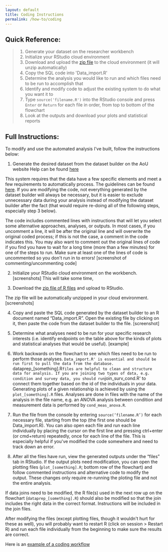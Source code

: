 ```yaml
---
layout: default
title: Coding Instructions
permalink: /how-to/coding
---
```

## Quick Reference:
> 1. Generate your dataset on the researcher workbench
> 2. Initialize your RStudio cloud environment
> 3. Download and upload the [zip file](TBD) to the cloud environment (it will unzip automatically)
> 4. Copy the SQL code into 'Data_import.R'
> 5. Determine the analysis you would like to run and which files need to be run to accomplish that
> 6. Identify and modify code to adjust the existing system to do what you want it to
> 7. Type `source('filename.R')` into the RStudio console and press `Enter` or `Return` for each file in order, from top to bottom of the flowchart
> 8. Look at the outputs and download your plots and statistical reports

## Full Instructions:
To modify and use the automated analysis I've built, follow the instructions below:

1. Generate the desired dataset from the dataset builder on the AoU website
Help can be found [here](https://support.researchallofus.org/hc/en-us/articles/4556645124244-Using-the-Concept-Set-Selector-and-Dataset-Builder-tools-to-build-your-dataset)

This system requires that the data have a few specific elements and meet a few requirements to automatically process. The guidelines can be found [here](./datareqs). If you are modifying the code, not everything generated by the dataset builder will always be necessary, but it is easier to exclude unnecessary data during your analysis instead of modifying the dataset builder after the fact (that would require re-doing all of the following steps, especially step 3 below).

The code includes commented lines with instructions that will let you select some alternative approaches, analyses, or outputs. In most cases, if you uncomment a line, it will be after the original line and will overwrite the original coded process; if this is not the case, a comment in the code indicates this. You may also want to comment out the original lines of code if you find you have to wait for a long time (more than a few minutes) for one of the steps to run. Make sure at least one of the lines of code is uncommented so you don't run in to errors!
[screenshot of commenting/uncommenting code]

2. Initialize your RStudio cloud environment on the workbench.
[screenshots]
This will take some time, 

3. Download the [zip file of R files](TBD) and upload to RStudio.

The zip file will be automatically unzipped in your cloud environment.
[screenshots]

4. Copy and paste the SQL code generated by the dataset builder to an R document named “Data_import.R”.
Open the existing file by clicking on it, then paste the code from the dataset builder to the file.
[screenshot]

5. Determine what analyses need to be run for your specific research interests (i.e. identify endpoints on the table above for the kinds of plots and statistical analyses that would be useful).
[example]

6. Work backwards on the flowchart to see which files need to be run to perform those analyses.
`Data_import.R' is essential and should be run first to pull the data from the database.
`dataprep_[something].R` files are helpful to clean and structure data for analysis.
If you are joining two types of data, e.g. condition and survey data, you should run `join_surv_cond.R' to connect them together based on the id of the individuals in your data.
Generating plots of a given relationship is achieved by using the `plot_[something].R` files.
Analyses are done in files with the name of the analysis in the file name, e.g. an ANOVA analysis between condition and measurement data is performed by `cond_meas_anova.R`. 

7. Run the file from the console by entering `source(‘filename.R’)` for each necessary file, starting from the top (the first one should be Data_import.R).
You can also open each file and run each line individually by placing the cursor on the first line and pressing ctrl+enter (or cmd+return) repeatedly, once for each line of the file. This is especially helpful if you've modified the code somewhere and need to track down an error.

8. After all the files have run, view the generated outputs under the “files” tab in RStudio. 
If the output plots need modification, you can open the plotting files (`plot_[something].R`; bottom row of the flowchart) and follow commented instructions and alternative code to modify the output. These changes only require re-running the ploting file and not the entire analysis. 

If data joins need to be modified, the R file(s) used in the next row up on the flowchart (`dataprep_[something].R`) should also be modified so that the join includes the right data in the correct format. Instructions will be included in the join files. 

After modifying the files (except plotting files, though it wouldn't hurt for these as well), you will probably want to restart R (click on session > Restart R) and run each file individually from the beginning to make sure the results are correct.

Here is an [example of a coding workflow](/examples/bmi_coding)
